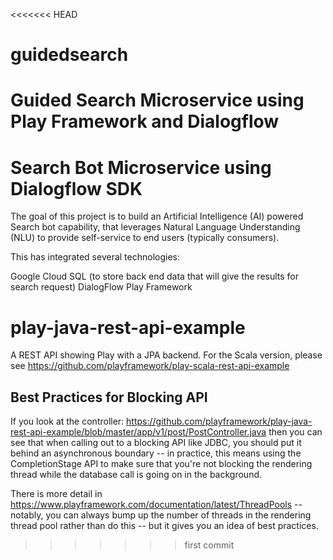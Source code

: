 <<<<<<< HEAD
# guidedsearch
Guided Search Microservice using Play Framework and Dialogflow
=======
# Search Bot Microservice using Dialogflow SDK

The goal of this project is to build an Artificial Intelligence (AI) powered Search bot capability, that leverages Natural Language Understanding (NLU) to provide self-service to end users (typically consumers).

This has integrated several technologies:

Google Cloud SQL (to store back end data that will give the results for search request)
DialogFlow
Play Framework

# play-java-rest-api-example

A REST API showing Play with a JPA backend.  For the Scala version, please see https://github.com/playframework/play-scala-rest-api-example

## Best Practices for Blocking API

If you look at the controller: https://github.com/playframework/play-java-rest-api-example/blob/master/app/v1/post/PostController.java
then you can see that when calling out to a blocking API like JDBC, you should put it behind an asynchronous boundary -- in practice, this means using the CompletionStage API to make sure that you're not blocking the rendering thread while the database call is going on in the background.


There is more detail in https://www.playframework.com/documentation/latest/ThreadPools -- notably, you can always bump up the number of threads in the rendering thread pool rather than do this -- but it gives you an idea of best practices.
>>>>>>> first commit
